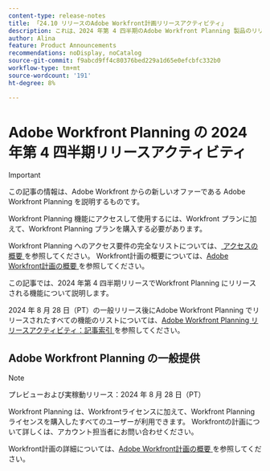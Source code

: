 ```yaml
---
content-type: release-notes
title: 「24.10 リリースのAdobe Workfront計画リリースアクティビティ」
description: これは、2024 年第 4 四半期のAdobe Workfront Planning 製品のリリースアクティビティです。
author: Alina
feature: Product Announcements
recommendations: noDisplay, noCatalog
source-git-commit: f9abcd9ff4c80376bed229a1d65e0efcbfc332b0
workflow-type: tm+mt
source-wordcount: '191'
ht-degree: 8%

---
```



# Adobe Workfront Planning の 2024 年第 4 四半期リリースアクティビティ

<!--remove this important intro after the 25.1 release-->

>[!IMPORTANT]
>
>この記事の情報は、Adobe Workfront からの新しいオファーである Adobe Workfront Planning を説明するものです。
>
>Workfront Planning 機能にアクセスして使用するには、Workfront プランに加えて、Workfront Planning プランを購入する必要があります。
>
>Workfront Planning へのアクセス要件の完全なリストについては、[ アクセスの概要 ](/help/quicksilver/planning/access/access-overview.md) を参照してください。
>Workfront計画の概要については、[Adobe Workfront計画の概要 ](/help/quicksilver/planning/general/planning-overview.md) を参照してください。
>

この記事では、2024 年第 4 四半期リリースでWorkfront Planning にリリースされる機能について説明します。

<!--keep the sentence below for all future quarterly release pages-->
<!--remove the general activity mention after fourth quarter 2024 is released-->

2024 年 8 月 28 日（PT）の一般リリース後にAdobe Workfront Planning でリリースされたすべての機能のリストについては、[Adobe Workfront Planning リリースアクティビティ：記事索引 ](/help/quicksilver/product-announcements/product-releases/planning-release-activity/planning-release-activity-article-index.md) を参照してください。

## Adobe Workfront Planning の一般提供

>[!NOTE]
>
>プレビューおよび実稼動リリース：2024 年 8 月 28 日（PT）

Workfront Planning は、Workfrontライセンスに加えて、Workfront Planning ライセンスを購入したすべてのユーザーが利用できます。 Workfrontの計画について詳しくは、アカウント担当者にお問い合わせください。

Workfront計画の詳細については、[Adobe Workfront計画の概要 ](/help/quicksilver/planning/general/planning-overview.md) を参照してください。
